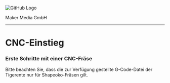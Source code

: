 ![GitHub Logo](http://www.heise.de/make/icons/make_logo.png)

Maker Media GmbH

***

# CNC-Einstieg

### Erste Schritte mit einer CNC-Fräse

Bitte beachten Sie, dass die zur Verfügung gestellte G-Code-Datei der Tigerente nur für Shapeoko-Fräsen gilt. 
